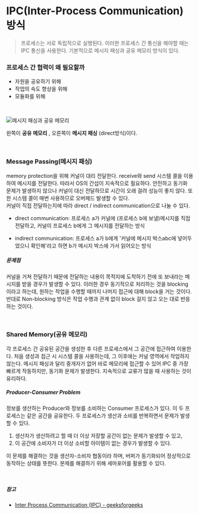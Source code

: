 # IPC(Inter-Process Communication) 방식
> 프로세스는 서로 독립적으로 실행된다. 이러한 프로세스 간 통신을 해야할 때는 IPC 통신을 사용한다. 기본적으로 메시지 패싱과 공유 메모리 방식이 있다.

### 프로세스 간 협력이 왜 필요할까
- 자원을 공유하기 위해
- 작업의 속도 향상을 위해
- 모듈화를 위해

<br/>

![메시지 패싱과 공유 메모리](https://media.geeksforgeeks.org/wp-content/uploads/1-76.png)

왼쪽이 **공유 메모리** , 오른쪽이 **메시지 패싱** (direct방식)이다.

<br/>

### Message Passing(메시지 패싱)
memory protection을 위해 커널이 대리 전달한다. receive와 send 시스템 콜을 이용하여 메시지를 전달한다. 따라서 OS의 간섭이 지속적으로 필요하다. 안전하고 동기화 문제가 발생하지 않으나 커널이 대신 전달하므로 시간이 오래 걸려 성능이 좋지 않다. 또한 시스템 콜이 매번 사용하므로 오버헤드 발생할 수 있다.<br/>
커널이 직접 전달하는지에 따라 direct / indirect communication으로 나눌 수 있다.

- direct communication: 프로세스 a가 커널에 (프로세스 b에 보낼)메시지를 직접 전달하고, 커널이 프로세스 b에게 그 메시지를 전달하는 방식

- indirect communication: 프로세스 a가 b에게 '커널에 메시지 박스abc에 넣어두었으니 확인해'라고 하면 b가 메시지 박스에 가서 읽어오는 방식

##### 문제점
커널을 거쳐 전달하기 때문에 전달하는 내용이 목적지에 도착하기 전에 또 보내라는 메시지를 받을 경우가 발생할 수 있다. 이러한 경우 동기적으로 처리하는 것을 blocking 이라고 하는데, 원하는 작업을 수행할 때까지 나머지 접근에 대해 block을 거는 것이다. 반대로 Non-blocking 방식은 작업 수행과 관계 없이 block 걸지 않고 오는 대로 반응하는 것이다.

<br/>

### Shared Memory(공유 메모리)
각 프로세스 간 공유된 공간을 생성한 후 다른 프로세스에서 그 공간에 접근하여 이용한다. 처음 생성과 접근 시 시스템 콜을 사용하는데, 그 이후에는 커널 영역에서 작업하지 않는다. 메시지 패싱과 달리 중개자가 없어 바로 메모리에 접근할 수 있어 IPC 중 가장 빠르게 작동하지만, 동기화 문제가 발생한다. 지속적으로 교류가 많을 때 사용하는 것이 유리하다.

##### Producer-Consumer Problem

정보를 생산하는 Producer와 정보를 소비하는 Consumer 프로세스가 있다. 이 두 프로세스는 같은 공간을 공유한다. 두 프로세스가 생산과 소비를 반복하면서 문제가 발생할 수 있다.<br/>
1. 생산자가 생산하려고 할 때 더 이상 저장할 공간이 없는 문제가 발생할 수 있고, <br/>
2. 이 공간에 소비자가 더 이상 소비할 아이템이 없는 경우가 발생할 수 있다.

이 문제를 해결하는 것을 생산자-소비자 협동이라 하며, 버퍼가 동기화되어 정상적으로 동작하는 상태를 뜻한다. 문제를 해결하기 위해 세마포어를 활용할 수 있다.

<br/>

##### 참고
- [Inter Process Communication (IPC) - geeksforgeeks](https://www.geeksforgeeks.org/inter-process-communication-ipc/)
